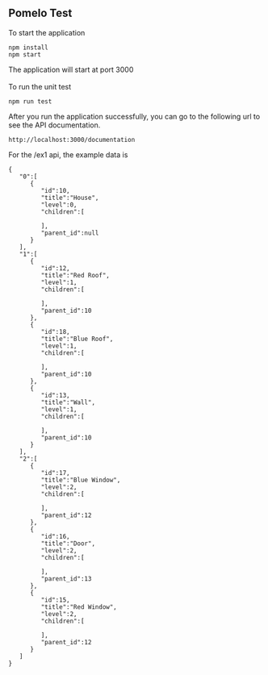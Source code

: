 ## Pomelo Test

To start the application
```
npm install
npm start
```
The application will start at port 3000
<br />
<br />
To run the unit test
```
npm run test
```
After you run the application successfully, you can go to the following url to see the API documentation.
```
http://localhost:3000/documentation
```
For the /ex1 api, the example data is 
```
{
   "0":[
      {
         "id":10,
         "title":"House",
         "level":0,
         "children":[
            
         ],
         "parent_id":null
      }
   ],
   "1":[
      {
         "id":12,
         "title":"Red Roof",
         "level":1,
         "children":[
            
         ],
         "parent_id":10
      },
      {
         "id":18,
         "title":"Blue Roof",
         "level":1,
         "children":[
            
         ],
         "parent_id":10
      },
      {
         "id":13,
         "title":"Wall",
         "level":1,
         "children":[
            
         ],
         "parent_id":10
      }
   ],
   "2":[
      {
         "id":17,
         "title":"Blue Window",
         "level":2,
         "children":[
            
         ],
         "parent_id":12
      },
      {
         "id":16,
         "title":"Door",
         "level":2,
         "children":[
            
         ],
         "parent_id":13
      },
      {
         "id":15,
         "title":"Red Window",
         "level":2,
         "children":[
            
         ],
         "parent_id":12
      }
   ]
}
```

